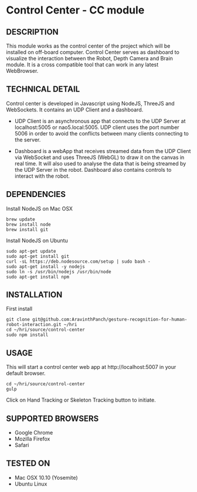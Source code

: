 Control Center - CC module
==================================================================

DESCRIPTION
--------------------------------------
This module works as the control center of the project which will be installed on off-board computer.
Control Center serves as dashboard to visualize the interaction between the Robot, Depth Camera and Brain module.
It is a cross compatible tool that can work in any latest WebBrowser.


TECHNICAL DETAIL
--------------------------------------
Control center is developed in Javascript using NodeJS, ThreeJS and WebSockets.
It contains an UDP Client and a dashboard.

- UDP Client is an asynchronous app that connects to the UDP Server at localhost:5005 or nao5.local:5005.
UDP client uses the port number 5006 in order to avoid the conflicts between many clients connecting to the server.

- Dashboard is a webApp that receives streamed data from the UDP Client via WebSocket and uses ThreeJS (WebGL) to draw it on the canvas in real time.
It will also used to analyse the data that is being streamed by the UDP Server in the robot. Dashboard also contains controls to interact with the robot.


DEPENDENCIES
--------------------------------------
Install NodeJS on Mac OSX
```
brew update
brew install node
brew install git
```

Install NodeJS on Ubuntu
```
sudo apt-get update
sudo apt-get install git
curl -sL https://deb.nodesource.com/setup | sudo bash -
sudo apt-get install -y nodejs
sudo ln -s /usr/bin/nodejs /usr/bin/node
﻿sudo apt-get install npm

```

INSTALLATION
--------------------------------------
First install
```
git clone git@github.com:AravinthPanch/gesture-recognition-for-human-robot-interaction.git ~/hri
cd ~/hri/source/control-center
sudo npm install
```

USAGE
--------------------------------------
This will start a control center web app at http://localhost:5007 in your default browser.
```
cd ~/hri/source/control-center
gulp
```

Click on Hand Tracking or Skeleton Tracking button to initiate.


SUPPORTED BROWSERS
--------------------------------------
- Google Chrome
- Mozilla Firefox
- Safari


TESTED ON
--------------------------------------
- Mac OSX 10.10 (Yosemite)
- Ubuntu Linux


